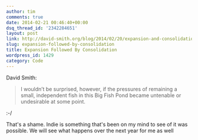 ```yaml
---
author: tim
comments: true
date: 2014-02-21 00:46:40+00:00
dsq_thread_id: '2342284651'
layout: post
link: http://david-smith.org/blog/2014/02/20/expansion-and-consolidation
slug: expansion-followed-by-consolidation
title: Expansion Followed By Consolidation
wordpress_id: 1429
category: Code
---
```


David Smith:

> I wouldn’t be surprised, however, if the pressures of remaining a small,
independent fish in this Big Fish Pond became untenable or undesirable at some
point.

:-/

That's a shame. Indie is something that's been on my mind to see of it was
possible. We will see what happens over the next year for me as well
